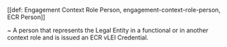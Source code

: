 [[def: Engagement Context Role Person, engagement-context-role-person, ECR Person]]

~ A person that represents the Legal Entity in a functional or in another context role and is issued an ECR vLEI Credential.
